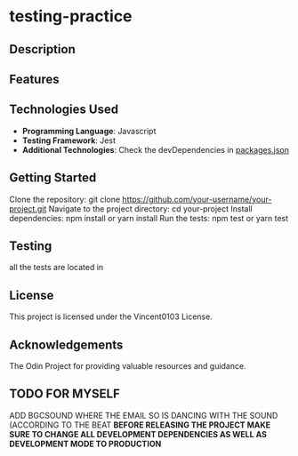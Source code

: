 # testing-practice

## Description

<!-- TODO -->

## Features

<!-- TODO -->

## Technologies Used

- **Programming Language**: Javascript
- **Testing Framework**: Jest
- **Additional Technologies**: Check the devDependencies in [packages.json](package.json)

## Getting Started

Clone the repository: git clone https://github.com/your-username/your-project.git
Navigate to the project directory: cd your-project
Install dependencies: npm install or yarn install
Run the tests: npm test or yarn test

## Testing

all the tests are located in <!-- TODO [LINK] -->

## License

This project is licensed under the Vincent0103 License.

## Acknowledgements

The Odin Project for providing valuable resources and guidance.

## TODO FOR MYSELF

ADD BGCSOUND WHERE THE EMAIL SO IS DANCING WITH THE SOUND (ACCORDING TO THE BEAT
**BEFORE RELEASING THE PROJECT MAKE SURE TO CHANGE ALL DEVELOPMENT DEPENDENCIES AS WELL AS DEVELOPMENT MODE TO PRODUCTION**
